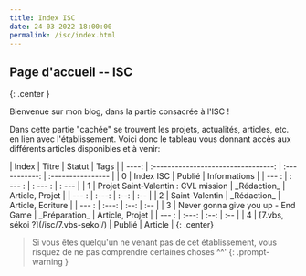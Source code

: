 ```yaml
---
title: Index ISC
date: 24-03-2022 18:00:00
permalink: /isc/index.html
---
```


<style>
    .center {
        text-align: center;
    }

    table.center {
        margin-left: auto;
        margin-right: auto;
    }
</style>

## Page d'accueil -- ISC
{: .center }

Bienvenue sur mon blog, dans la partie consacrée à l'ISC !

Dans cette partie "cachée" se trouvent les projets, actualités, articles, etc. en lien avec l'établissement.
Voici donc le tableau vous donnant accès aux différents articles disponibles et à venir:

<div class="table-wrapper" markdown="1">
| Index |                Titre                |    Statut     | Tags              |
| ----: | :---------------------------------: | :-----------: | :---------------- |
|     0 |              Index ISC              |    Publié     | Informations      |
| --- : |               : --- :               |    : --- :    | : ---             |
|     1 | Projet Saint-Valentin : CVL mission |  _Rédaction_  | Article, Projet   |
| --- : |                :---:                |     :--:      | :--               |
|     2 |           Saint-Valentin            |  _Rédaction_  | Article, Ecriture |
| --- : |                :---:                |     :--:      | :--               |
|     3 | Never gonna give you up - End Game  | _Préparation_ | Article, Projet   |
| --- : |                :---:                |     :--:      | :--               |
|     4 | [7.vbs, sékoi ?](/isc/7.vbs-sekoi/) |    Publié     | Article           |
{: .center}
</div>


> Si vous êtes quelqu'un ne venant pas de cet établissement, vous risquez de ne pas comprendre certaines choses ^^'
{: .prompt-warning }